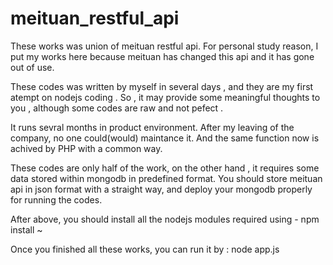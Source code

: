 meituan_restful_api
===================

These works was union of meituan restful api. 
For personal study reason, I put my works here because meituan has changed this api and it has gone out of use. 

These codes was written by myself in several days , and they are my first atempt on nodejs coding . So , it may 
provide some meaningful thoughts to you , although some codes are raw and not pefect . 

It runs sevral months in product environment. After my leaving of the company, no one could(would) maintance it.
And the same function now is achived by PHP with a common way.

These codes are only half of the work, on the other hand , it requires some data stored within mongodb in predefined
format. You should store meituan api in json format with a straight way, and deploy your mongodb properly for running
the codes.

After above, you should install all the nodejs modules required using - npm install ~

Once you finished all these works, you can run it by : node app.js
